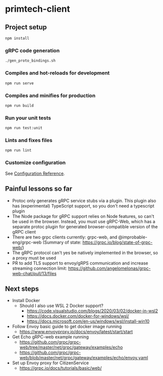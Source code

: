 # primtech-client

## Project setup
```
npm install
```

### gRPC code generation
```
./gen_proto_bindings.sh
```

### Compiles and hot-reloads for development
```
npm run serve
```

### Compiles and minifies for production
```
npm run build
```

### Run your unit tests
```
npm run test:unit
```

### Lints and fixes files
```
npm run lint
```

### Customize configuration
See [Configuration Reference](https://cli.vuejs.org/config/).

## Painful lessons so far
- Protoc only generates gRPC service stubs via a plugin. This plugin also has (experimental) TypeScript support, so you don't need a typescript plugin
- The Node package for gRPC support relies on Node features, so can't be used in the browser. Instead, you must use gRPC-Web, which has a separate protoc plugin for generated browser-compatible version of the gRPC client
- There are two grpc clients currently: grpc-web, and @improbable-eng/grpc-web (Summary of state: https://grpc.io/blog/state-of-grpc-web/)
- The gRPC protocol can't yes be natively implemented in the browser, so a proxy must be used
- PR to add TLS support to envoy/gRPS communication and increase streaming connection limit: https://github.com/angelomelonas/grpc-web-chat/pull/13/files


## Next steps
- Install Docker
  - Should I also use WSL 2 Docker support?
    - https://code.visualstudio.com/blogs/2020/03/02/docker-in-wsl2
    - https://docs.docker.com/docker-for-windows/wsl/
    - https://docs.microsoft.com/en-us/windows/wsl/install-win10
- Follow Envoy basic guide to get docker image running
  - https://www.envoyproxy.io/docs/envoy/latest/start/start
- Get Echo gRPC-web example running
  - https://github.com/grpc/grpc-web/tree/master/net/grpc/gateway/examples/echo
  - https://github.com/grpc/grpc-web/blob/master/net/grpc/gateway/examples/echo/envoy.yaml
- Set up Envoy proxy for CitizenService
  - https://grpc.io/docs/tutorials/basic/web/